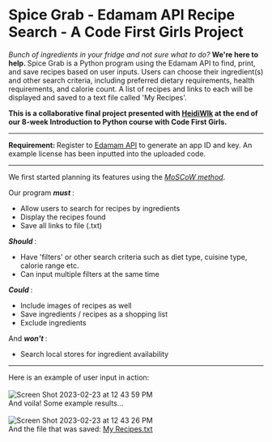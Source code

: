 # Spice Grab - Edamam API Recipe Search - A Code First Girls Project

<i> Bunch of ingredients in your fridge and not sure what to do? </i> <b> We're here to help. </b> Spice Grab is a Python program using the Edamam API to find, print, and save recipes based on user inputs. Users can choose their ingredient(s) and other search criteria, including preferred dietary requirements, health requirements, and calorie count. A list of recipes and links to each will be displayed and saved to a text file called 'My Recipes'.

<b> This is a collaborative final project presented with [HeidiWlk](https://github.com/HeidiWlk) at the end of our 8-week Introduction to Python course with Code First Girls. </b>

------

<b> Requirement: </b> Register to [Edamam API](https://developer.edamam.com/) to generate an app ID and key. An example license has been inputted into the uploaded code.

------

We first started planning its features using the <i>[MoSCoW method](https://www.productplan.com/glossary/moscow-prioritization/)</i>.


Our program  <i><b> must </b></i>:
* Allow users to search for recipes by ingredients
* Display the recipes found
* Save all links to file (.txt)

<i><b> Should </b></i>:
* Have 'filters' or other search criteria such as diet type, cuisine type, calorie range etc.
* Can input multiple filters at the same time

<i><b> Could </b></i>:
* Include images of recipes as well
* Save ingredients / recipes as a shopping list
* Exclude ingredients

And <i><b> won't </b></i>:
* Search local stores for ingredient availability

------

Here is an example of user input in action: <br /> <br />
![Screen Shot 2023-02-23 at 12 43 59 PM](https://user-images.githubusercontent.com/120015880/220909380-7ed6534a-19f8-49e9-90a5-86906622e47b.png)
<br /> 
And voila! Some example results...<br /><br />
![Screen Shot 2023-02-23 at 12 43 26 PM](https://user-images.githubusercontent.com/120015880/220909461-88f2ce27-3f65-48d2-aee8-c1abbbc2544e.png)
<br />
And the file that was saved: [My Recipes.txt](https://github.com/emililili/spice-grab-recipe-search/files/10813577/My.Recipes.txt)
